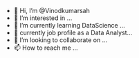- 👋 Hi, I’m @Vinodkumarsah
- 👀 I’m interested in ...
-  🌱 I’m currently learning DataScience ...
- 💼 currently job profile as a Data Analyst...
- 💞️ I’m looking to collaborate on ...
- 📫 How to reach me ...

<!---
Vinodkumarsah/Vinodkumarsah is a ✨ special ✨ repository because its `README.md` (this file) appears on your GitHub profile.
You can click the Preview link to take a look at your changes.
--->
